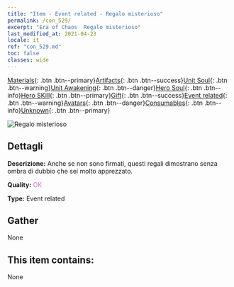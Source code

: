 ```yaml
---
title: "Item - Event related - Regalo misterioso"
permalink: /con_529/
excerpt: "Era of Chaos  Regalo misterioso"
last_modified_at: 2021-04-23
locale: it
ref: "con_529.md"
toc: false
classes: wide
---
```

 [Materials](/ItemsIT/){: .btn .btn--primary}[Artifacts](/ItemsIT/Artifacts/){: .btn .btn--success}[Unit Soul](/ItemsIT/UnitSoul/){: .btn .btn--warning}[Unit Awakening](/ItemsIT/UnitAwakening/){: .btn .btn--danger}[Hero Soul](/ItemsIT/HeroSoul/){: .btn .btn--info}[Hero SKill](/ItemsIT/HeroSkill/){: .btn .btn--primary}[Gift](/ItemsIT/Gift/){: .btn .btn--success}[Event related](/ItemsIT/Events/){: .btn .btn--warning}[Avatars](/ItemsIT/Avatars/){: .btn .btn--danger}[Consumables](/ItemsIT/Consumables/){: .btn .btn--info}[Unknown](/ItemsIT/Unknown/){: .btn .btn--primary}

 ![Regalo misterioso](/images/t/i_10015.png)

## Dettagli
 **Descrizione:** Anche se non sono firmati, questi regali dimostrano senza ombra di dubbio che sei molto apprezzato.

 **Quality:** <span style="color: #DA70D6">OK</span>

 **Type:** Event related

## Gather

  None

## This item contains:

  None

